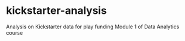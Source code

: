 # kickstarter-analysis
Analysis on Kickstarter data for play funding
Module 1 of Data Analytics course

